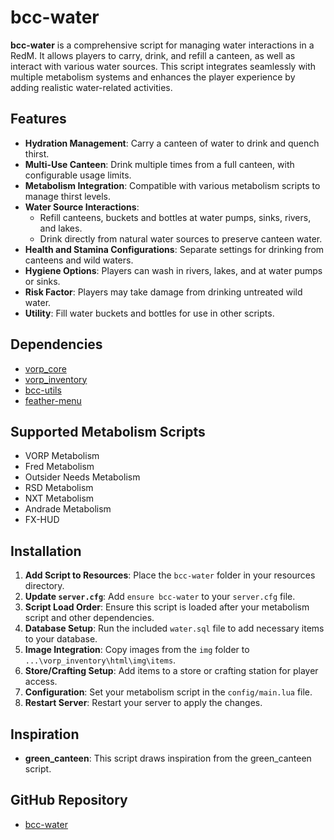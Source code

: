 # bcc-water

**bcc-water** is a comprehensive script for managing water interactions in a RedM. It allows players to carry, drink, and refill a canteen, as well as interact with various water sources. This script integrates seamlessly with multiple metabolism systems and enhances the player experience by adding realistic water-related activities.

## Features

- **Hydration Management**: Carry a canteen of water to drink and quench thirst.
- **Multi-Use Canteen**: Drink multiple times from a full canteen, with configurable usage limits.
- **Metabolism Integration**: Compatible with various metabolism scripts to manage thirst levels.
- **Water Source Interactions**:
  - Refill canteens, buckets and bottles at water pumps, sinks, rivers, and lakes.
  - Drink directly from natural water sources to preserve canteen water.
- **Health and Stamina Configurations**: Separate settings for drinking from canteens and wild waters.
- **Hygiene Options**: Players can wash in rivers, lakes, and at water pumps or sinks.
- **Risk Factor**: Players may take damage from drinking untreated wild water.
- **Utility**: Fill water buckets and bottles for use in other scripts.

## Dependencies

- [vorp_core](https://github.com/VORPCORE/vorp-core-lua)
- [vorp_inventory](https://github.com/VORPCORE/vorp_inventory-lua)
- [bcc-utils](https://github.com/BryceCanyonCounty/bcc-utils)
- [feather-menu](https://github.com/FeatherFramework/feather-menu/releases/tag/1.2.0)

## Supported Metabolism Scripts

- VORP Metabolism
- Fred Metabolism
- Outsider Needs Metabolism
- RSD Metabolism
- NXT Metabolism
- Andrade Metabolism
- FX-HUD

## Installation

1. **Add Script to Resources**: Place the `bcc-water` folder in your resources directory.
2. **Update `server.cfg`**: Add `ensure bcc-water` to your `server.cfg` file.
3. **Script Load Order**: Ensure this script is loaded after your metabolism script and other dependencies.
4. **Database Setup**: Run the included `water.sql` file to add necessary items to your database.
5. **Image Integration**: Copy images from the `img` folder to `...\vorp_inventory\html\img\items`.
6. **Store/Crafting Setup**: Add items to a store or crafting station for player access.
7. **Configuration**: Set your metabolism script in the `config/main.lua` file.
8. **Restart Server**: Restart your server to apply the changes.

## Inspiration

- **green_canteen**: This script draws inspiration from the green_canteen script.

## GitHub Repository

- [bcc-water](https://github.com/BryceCanyonCounty/bcc-water)
